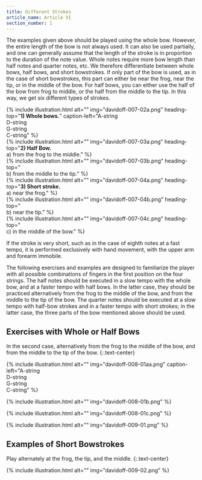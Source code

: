 ```yaml
---
title: Different Strokes
article_name: Article VI
section_number: 1
---
```


The examples given above should be played using the whole bow. However, the entire length of the bow is not always used. It can also be used partially, and one can generally assume that the length of the stroke is in proportion to the duration of the note value. Whole notes require more bow length than half notes and quarter notes, etc. We therefore differentiate between whole bows, half bows, and short bowstrokes. If only part of the bow is used, as in the case of short bowstrokes, this part can either be near the frog, near the tip, or in the middle of the bow. For half bows, you can either use the half of the bow from frog to middle, or the half from the middle to the tip. In this way, we get six different types of strokes.

<div class="row">
<div class="col-md-4">
{% include illustration.html alt="" img="davidoff-007-02a.png" heading-top="<strong>1) Whole bows.</strong>" caption-left="A-string <br>D-string <br> G-string <br> C-string" %}
</div>
<div class="col-md-4">
{% include illustration.html alt="" img="davidoff-007-03a.png" heading-top="<strong>2) Half Bow.</strong> <br>a) from the frog to the middle." %}
</div>
<div class="col-md-4">
{% include illustration.html alt="" img="davidoff-007-03b.png" heading-top="<br>b) from the middle to the tip." %}
</div>
</div>

<div class="row">
<div class="col-md-4">
{% include illustration.html alt="" img="davidoff-007-04a.png" heading-top="<strong>3) Short stroke.</strong> <br>a) near the frog." %}
</div>
<div class="col-md-4">
{% include illustration.html alt="" img="davidoff-007-04b.png" heading-top="<br>b) near the tip." %}
</div>
<div class="col-md-4">
{% include illustration.html alt="" img="davidoff-007-04c.png" heading-top="<br>c) in the middle of the bow." %}
</div>
</div>

If the stroke is very short, such as in the case of eighth notes at a fast tempo, it is performed exclusively with hand movement, with the upper arm and forearm immobile.

The following exercises and examples are designed to familiarize the player with all possible combinations of fingers in the first position on the four strings. The half notes should be executed in a slow tempo with the whole bow, and at a faster tempo with half bows. In the latter case, they should be practiced alternatively from the frog to the middle of the bow, and from the middle to the tip of the bow. The quarter notes should be executed at a slow tempo with half-bow strokes and in a faster tempo with short strokes; in the latter case, the three parts of the bow mentioned above should be used. 

## Exercises with Whole or Half Bows

In the second case, alternatively from the frog to the middle of the bow, and from the middle to the tip of the bow.
{:.text-center}

{% include illustration.html alt="" img="davidoff-008-01aa.png" caption-left="A-string <br>D-string <br>G-string <br>C-string" %}

{% include illustration.html alt="" img="davidoff-008-01b.png" %}

{% include illustration.html alt="" img="davidoff-008-01c.png" %}

{% include illustration.html alt="" img="davidoff-009-01.png" %}

## Examples of Short Bowstrokes

Play alternately at the frog, the tip, and the middle.
{:.text-center}

{% include illustration.html alt="" img="davidoff-009-02.png" %}

